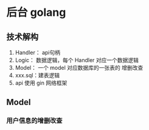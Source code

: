 # 后台 golang

## 技术解构

1. Handler： api句柄
2. Logic： 数据逻辑，每个 Handler 对应一个数据逻辑
3. Model： 一个 model 对应数据库的一张表的 增删改查
4. xxx.sql：建表逻辑
5. api 使用 gin 网络框架
   
## Model

### 用户信息的增删改查